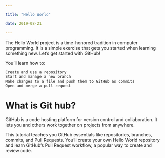 ```yaml
---

title: "Hello World"

date: 2019-08-21

---
```


The Hello World project is a time-honored tradition in computer programming. It is a simple exercise that gets you started when learning something new. Let’s get started with GitHub!

You’ll learn how to:

    Create and use a repository
    Start and manage a new branch
    Make changes to a file and push them to GitHub as commits
    Open and merge a pull request
# What is Git hub?
GitHub is a code hosting platform for version control and collaboration. It lets you and others work together on projects from anywhere.

This tutorial teaches you GitHub essentials like repositories, branches, commits, and Pull Requests. You’ll create your own Hello World repository and learn GitHub’s Pull Request workflow, a popular way to create and review code.
